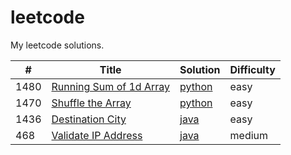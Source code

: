 # leetcode
My leetcode solutions.

| # | Title | Solution | Difficulty |
|---| ----- | -------- | ---------- |
|1480 | [Running Sum of 1d Array](https://leetcode.com/problems/running-sum-of-1d-array/) | [python](https://github.com/pickdani/leetcode/blob/master/Algorithms/easy/running-sum-of-1d-array.py)  | easy |
|1470| [Shuffle the Array](https://leetcode.com/problems/shuffle-the-array/) | [python](https://github.com/pickdani/leetcode/blob/master/Algorithms/easy/shuffle-the-array.py) | easy |
|1436| [Destination City](https://leetcode.com/problems/destination-city/) | [java](https://github.com/pickdani/leetcode/blob/master/Algorithms/easy/destination-city.java) | easy |
|468| [Validate IP Address](https://leetcode.com/problems/validate-ip-address/) | [java](https://github.com/pickdani/leetcode/blob/master/Algorithms/medium/validate-ip-address.java) | medium |
